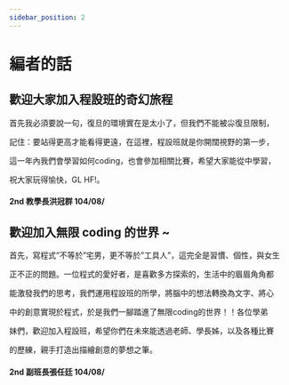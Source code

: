 ```yaml
---
sidebar_position: 2
---
```


# 編者的話
## 歡迎大家加入程設班的奇幻旅程
首先我必須要說一句，復旦的環境實在是太小了，但我們不能被尛復旦限制，

記住：要站得更高才能看得更遠，在這裡，程設班就是你開闊視野的第一步，

這一年內我們會學習如何coding，也會參加相關比賽，希望大家能從中學習，

祝大家玩得愉快，GL HF!。

#### 2nd 教學長洪冠群 104/08/
## 歡迎加入無限 coding 的世界 ~
首先，寫程式”不等於”宅男，更不等於”工具人”，這完全是習慣、個性，與女生

正不正的問題。一位程式的愛好者，是喜歡多方探索的，生活中的眉眉角角都

能激發我們的思考，我們運用程設班的所學，將腦中的想法轉換為文字、將心

中的創意實現於程式，於是我們一腳踏進了無限coding的世界！！各位學弟

妹們，歡迎加入程設班，希望你們在未來能透過老師、學長姊，以及各種比賽

的歷練，親手打造出描繪創意的夢想之筆。

#### 2nd 副班長張任廷 104/08/